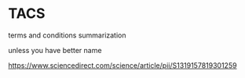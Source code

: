 # TACS

terms and conditions summarization

unless you have better name

https://www.sciencedirect.com/science/article/pii/S1319157819301259
